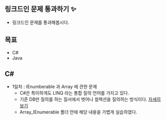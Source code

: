 ## 링크드인 문제 통과하기 :sparkles: ##
  + 링크드인 문제를 통과해봅시다.

## 목표 ##
  + C#
  + Java

## C# ##
  + 1일차 : IEnumberable 과 Array 에 관한 문제
    + C#은 특이하게도 LINQ 라는 통합 질의 언어를 가지고 있다.
    + 기존 DB만 질의를 하는 질서에서 벗어나 컬렉션을 질의하는 방식이다. [자세히보기](http://taeyo.net/columns/View.aspx?SEQ=207&PSEQ=31&IDX=3)
    + Array_IEnumerable 폴더 안에 해당 내용을 가볍게 실습하였다.
